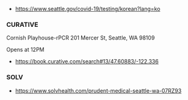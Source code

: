 * https://www.seattle.gov/covid-19/testing/korean?lang=ko




### CURATIVE ###

Cornish Playhouse-rPCR
201 Mercer St, Seattle, WA 98109

Opens at 12PM
* https://book.curative.com/search#13/47.60883/-122.336


### SOLV ###
* https://www.solvhealth.com/prudent-medical-seattle-wa-07RZ93

